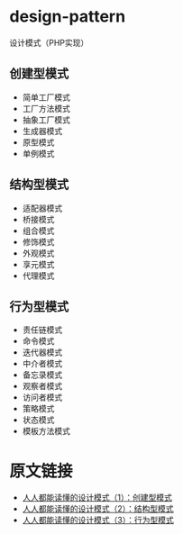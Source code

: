 # design-pattern
设计模式（PHP实现）

## 创建型模式
 * 简单工厂模式
 * 工厂方法模式
 * 抽象工厂模式
 * 生成器模式
 * 原型模式
 * 单例模式

## 结构型模式
 * 适配器模式
 * 桥接模式
 * 组合模式
 * 修饰模式
 * 外观模式
 * 享元模式
 * 代理模式

## 行为型模式
 * 责任链模式
 * 命令模式
 * 迭代器模式
 * 中介者模式
 * 备忘录模式
 * 观察者模式
 * 访问者模式
 * 策略模式
 * 状态模式
 * 模板方法模式

# 原文链接
* [人人都能读懂的设计模式（1）：创建型模式](https://mp.weixin.qq.com/s/SV0ZYbG9uETb2C8TR9-jxA)
* [人人都能读懂的设计模式（2）：结构型模式](http://mp.weixin.qq.com/s/m1tGYzPnhAQTVIRKNIxtVw)
* [人人都能读懂的设计模式（3）：行为型模式](https://mp.weixin.qq.com/s/ffBDAmsUNcl2e6bREo-TJQ)